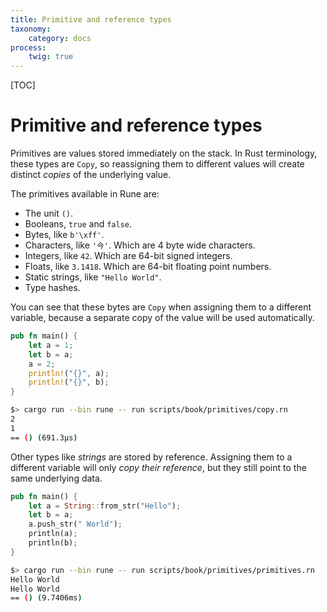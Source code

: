 ```yaml
---
title: Primitive and reference types
taxonomy:
    category: docs
process:
    twig: true
---
```


[TOC]

# Primitive and reference types

Primitives are values stored immediately on the stack. In Rust terminology,
these types are `Copy`, so reassigning them to different values will create
distinct *copies* of the underlying value.

The primitives available in Rune are:

* The unit `()`.
* Booleans, `true` and `false`.
* Bytes, like `b'\xff'`.
* Characters, like `'今'`. Which are 4 byte wide characters.
* Integers, like `42`. Which are 64-bit signed integers.
* Floats, like `3.1418`. Which are 64-bit floating point numbers.
* Static strings, like `"Hello World"`.
* Type hashes.

You can see that these bytes are `Copy` when assigning them to a different
variable, because a separate copy of the value will be used automatically.

```rust
pub fn main() {
    let a = 1;
    let b = a;
    a = 2;
    println!("{}", a);
    println!("{}", b);
}
```

```bash
$> cargo run --bin rune -- run scripts/book/primitives/copy.rn
2
1
== () (691.3µs)
```

Other types like *strings* are stored by reference. Assigning them to a
different variable will only *copy their reference*, but they still point to the
same underlying data.

```rust
pub fn main() {
    let a = String::from_str("Hello");
    let b = a;
    a.push_str(" World");
    println(a);
    println(b);
}
```

```bash
$> cargo run --bin rune -- run scripts/book/primitives/primitives.rn
Hello World
Hello World
== () (9.7406ms)
```
